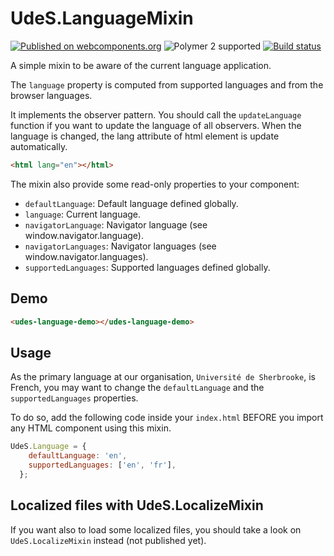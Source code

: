 # UdeS.LanguageMixin

[![Published on webcomponents.org](https://img.shields.io/badge/webcomponents.org-published-blue.svg)](https://www.webcomponents.org/element/UdeSElements/udes-language-mixin)
![Polymer 2 supported](https://img.shields.io/badge/Polymer%202-supported-blue.svg)
[![Build status](https://travis-ci.org/UdeSElements/udes-language-mixin.svg?branch=master)](https://travis-ci.org/UdeSElements/udes-language-mixin)

A simple mixin to be aware of the current language application.

The `language` property is computed from supported languages and from the 
browser languages.

It implements the observer pattern. You should call the `updateLanguage` 
function if you want to update the language of all observers. When the language 
is changed, the lang attribute of html element is update automatically.

```html
<html lang="en"></html>
```

The mixin also provide some read-only properties to your component:
- `defaultLanguage`: Default language defined globally.
- `language`: Current language.
- `navigatorLanguage`: Navigator language (see window.navigator.language).
- `navigatorLanguages`: Navigator languages (see window.navigator.languages).
- `supportedLanguages`: Supported languages defined globally.

## Demo
<!--
```
<custom-element-demo>
  <template>
    <link rel="import" href="demo/udes-language-demo.html">
    <next-code-block></next-code-block>
  </template>
</custom-element-demo>
```
-->
```html
<udes-language-demo></udes-language-demo>
```

## Usage
As the primary language at our organisation, `Université de Sherbrooke`, is 
French, you may want to change the `defaultLanguage` and the 
`supportedLanguages` properties.

To do so, add the following code inside your `index.html` BEFORE you import any
HTML component using this mixin.

```javascript
UdeS.Language = {
    defaultLanguage: 'en',
    supportedLanguages: ['en', 'fr'],
  };
```

## Localized files with UdeS.LocalizeMixin
If you want also to load some localized files, you should take a look on 
`UdeS.LocalizeMixin` instead (not published yet).
